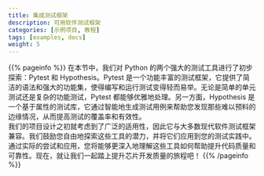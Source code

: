 ```yaml
---
title: 集成测试框架
description: 可用软件测试框架
categories: [示例项目, 教程]
tags: [examples, docs]
weight: 5
---
```


{{% pageinfo %}}
在本节中，我们对 Python 的两个强大的测试工具进行了初步探索：Pytest 和 Hypothesis。Pytest 是一个功能丰富的测试框架，它提供了简洁的语法和强大的功能集，使得编写和运行测试变得轻而易举。无论是简单的单元测试还是复杂的功能测试，Pytest 都能够优雅地处理。另一方面，Hypothesis 是一个基于属性的测试库，它通过智能地生成测试用例来帮助您发现那些难以预料的边缘情况，从而提高测试的覆盖率和有效性。  
我们的项目设计之初就考虑到了广泛的适用性，因此它与大多数现代软件测试框架兼容。我们鼓励您自由地探索这些工具的潜力，并将它们应用到您的测试实践中。通过实际的尝试和应用，您将能够更深入地理解这些工具如何帮助提升代码质量和可靠性。现在，就让我们一起踏上提升芯片开发质量的旅程吧！
{{% /pageinfo %}}
